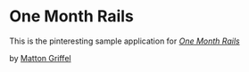 # One Month Rails

This is the pinteresting sample application for
 [*One Month Rails*](http://onemonthrails.com)

 by [Matton Griffel](http://mattangirffel.com)